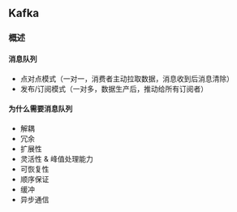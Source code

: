 ## Kafka

### 概述

#### 消息队列

* 点对点模式（一对一，消费者主动拉取数据，消息收到后消息清除）
* 发布/订阅模式（一对多，数据生产后，推动给所有订阅者）

#### 为什么需要消息队列

* 解耦
* 冗余
* 扩展性
* 灵活性 & 峰值处理能力
* 可恢复性
* 顺序保证
* 缓冲
* 异步通信

